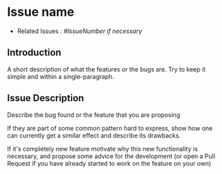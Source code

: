# Issue name

* Related Issues : _#IssueNumber if necessary_

## Introduction

A short description of what the features or the bugs are. Try to keep it simple and within a
single-paragraph.

## Issue Description

Describe the bug found or the feature that you are proposing

If they are part of some common pattern hard to express, show
how one can currently get a similar effect and describe its
drawbacks. 

If it's completely new feature motivate why this new functionality is necessary, and propose some advice for the development (or open a Pull Request if you have already started to work on the feature on your own)